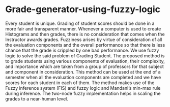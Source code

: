 # Grade-generator-using-fuzzy-logic


Every student is unique. Grading of student scores should be done in a more fair and transparent manner. Whenever a computer is used to create Histograms and then grades, there is no consideration that comes when the Instructor awards grades. Fuzziness arises by virtue of consideration of all the evaluation components and the overall performance so that there is less chance that the grade is crippled by one bad performance. We use fuzzy logic to solve the said problem of Grading Student. 
The proposed method is to grade students using various components of evaluation, their complexity, and importance which are taken from a group of professors for that subject and component in consideration. This method can be used at the end of a semester when all the evaluation components are completed and we have scores for each student in each of them. The method makes use of the Fuzzy inference system (FIS) and fuzzy logic and Mandani’s min-max rule during inference. The two-node fuzzy implementation helps in scaling the grades to a near-human level.
